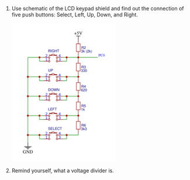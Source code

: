 1. Use schematic of the LCD keypad shield and find out the connection of five push buttons: Select, Left, Up, Down, and Right.

   ![your figure](images/shield.png)


2. Remind yourself, what a voltage divider is.
